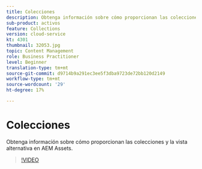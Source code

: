 ```yaml
---
title: Colecciones
description: Obtenga información sobre cómo proporcionan las colecciones y la vista alternativa en AEM Assets.
sub-product: activos
feature: Collections
version: cloud-service
kt: 4301
thumbnail: 32053.jpg
topic: Content Management
role: Business Practitioner
level: Beginner
translation-type: tm+mt
source-git-commit: d9714b9a291ec3ee5f3dba9723de72bb120d2149
workflow-type: tm+mt
source-wordcount: '29'
ht-degree: 17%

---
```



# Colecciones

Obtenga información sobre cómo proporcionan las colecciones y la vista alternativa en AEM Assets.

>[!VIDEO](https://video.tv.adobe.com/v/32053/?quality=12&learn=on&hidetitle=true)